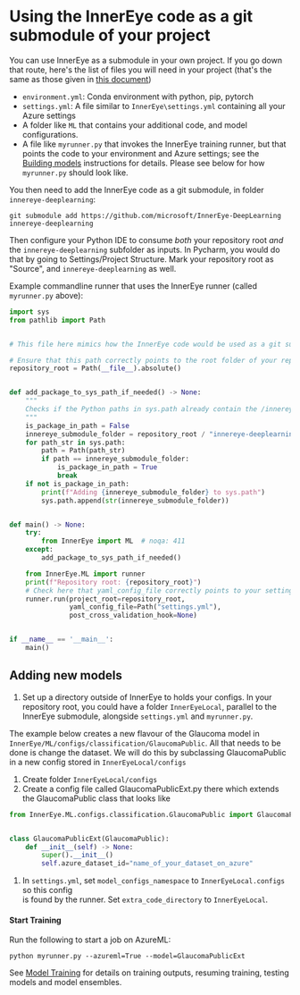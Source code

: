 # Using the InnerEye code as a git submodule of your project

You can use InnerEye as a submodule in your own project. 
If you go down that route, here's the list of files you will need in your project (that's the same as those
given in [this document](building_models.md))
* `environment.yml`: Conda environment with python, pip, pytorch
* `settings.yml`: A file similar to `InnerEye\settings.yml` containing all your Azure settings
* A folder like `ML` that contains your additional code, and model configurations.
* A file like `myrunner.py` that invokes the InnerEye training runner, but that points the code to your environment 
and Azure settings; see the [Building models](building_models.md) instructions for details. Please see below for how
`myrunner.py` should look like.

You then need to add the InnerEye code as a git submodule, in folder `innereye-deeplearning`:
```shell script
git submodule add https://github.com/microsoft/InnerEye-DeepLearning innereye-deeplearning
```
Then configure your Python IDE to consume *both* your repository root *and* the `innereye-deeplearning` subfolder as inputs.
In Pycharm, you would do that by going to Settings/Project Structure. Mark your repository root as "Source", and 
`innereye-deeplearning` as well.

Example commandline runner that uses the InnerEye runner (called `myrunner.py` above):
```python
import sys
from pathlib import Path


# This file here mimics how the InnerEye code would be used as a git submodule. 

# Ensure that this path correctly points to the root folder of your repository.
repository_root = Path(__file__).absolute()


def add_package_to_sys_path_if_needed() -> None:
    """
    Checks if the Python paths in sys.path already contain the /innereye-deeplearning folder. If not, add it.
    """
    is_package_in_path = False
    innereye_submodule_folder = repository_root / "innereye-deeplearning"
    for path_str in sys.path:
        path = Path(path_str)
        if path == innereye_submodule_folder:
            is_package_in_path = True
            break
    if not is_package_in_path:
        print(f"Adding {innereye_submodule_folder} to sys.path")
        sys.path.append(str(innereye_submodule_folder))


def main() -> None:
    try:
        from InnerEye import ML  # noqa: 411
    except:
        add_package_to_sys_path_if_needed()

    from InnerEye.ML import runner
    print(f"Repository root: {repository_root}")
    # Check here that yaml_config_file correctly points to your settings file
    runner.run(project_root=repository_root,
               yaml_config_file=Path("settings.yml"),
               post_cross_validation_hook=None)


if __name__ == '__main__':
    main()

```

## Adding new models

1. Set up a directory outside of InnerEye to holds your configs. In your repository root, you could have a folder
`InnerEyeLocal`, parallel to the InnerEye submodule, alongside `settings.yml` and `myrunner.py`.

The example below creates a new flavour of the Glaucoma model in `InnerEye/ML/configs/classification/GlaucomaPublic`. 
All that needs to be done is change the dataset. We will do this by subclassing GlaucomaPublic in a new config 
stored in `InnerEyeLocal/configs`
1. Create folder `InnerEyeLocal/configs`
1. Create a config file called GlaucomaPublicExt.py there which extends the GlaucomaPublic class that looks like
```python
from InnerEye.ML.configs.classification.GlaucomaPublic import GlaucomaPublic


class GlaucomaPublicExt(GlaucomaPublic):
    def __init__(self) -> None:
        super().__init__()
        self.azure_dataset_id="name_of_your_dataset_on_azure"
``` 
1. In `settings.yml`, set `model_configs_namespace` to `InnerEyeLocal.configs` so this config  
is found by the runner. Set `extra_code_directory` to `InnerEyeLocal`.

#### Start Training
Run the following to start a job on AzureML: 
```
python myrunner.py --azureml=True --model=GlaucomaPublicExt
```
See [Model Training](building_models.md) for details on training outputs, resuming training, testing models and model ensembles.
